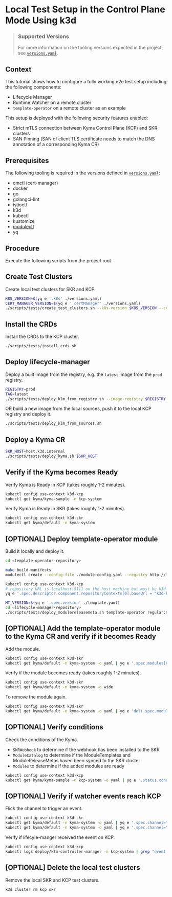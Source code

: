 # Local Test Setup in the Control Plane Mode Using k3d

> ### Supported Versions
> For more information on the tooling versions expected in the project, see [`versions.yaml`](../../versions.yaml).

## Context

This tutorial shows how to configure a fully working e2e test setup including the following components:

* Lifecycle Manager
* Runtime Watcher on a remote cluster
* `template-operator` on a remote cluster as an example

This setup is deployed with the following security features enabled:

* Strict mTLS connection between Kyma Control Plane (KCP) and SKR clusters
* SAN Pinning (SAN of client TLS certificate needs to match the DNS annotation of a corresponding Kyma CR)

## Prerequisites

The following tooling is required in the versions defined in [`versions.yaml`](../../versions.yaml):

- cmctl (cert-manager)
- docker
- go
- golangci-lint
- istioctl
- k3d
- kubectl
- kustomize
- [modulectl](https://github.com/kyma-project/modulectl)
- yq

## Procedure

Execute the following scripts from the project root.

## Create Test Clusters

Create local test clusters for SKR and KCP.

```sh
K8S_VERSION=$(yq e '.k8s' ./versions.yaml)
CERT_MANAGER_VERSION=$(yq e '.certManager' ./versions.yaml)
./scripts/tests/create_test_clusters.sh --k8s-version $K8S_VERSION --cert-manager-version $CERT_MANAGER_VERSION
```

## Install the CRDs

Install the CRDs to the KCP cluster.

```sh
./scripts/tests/install_crds.sh
```

## Deploy lifecycle-manager

Deploy a built image from the registry, e.g. the `latest` image from the `prod` registry.

```sh
REGISTRY=prod
TAG=latest
./scripts/tests/deploy_klm_from_registry.sh --image-registry $REGISTRY --image-tag $TAG
```

OR build a new image from the local sources, push it to the local KCP registry and deploy it.

```sh
./scripts/tests/deploy_klm_from_sources.sh
```

## Deploy a Kyma CR

```sh
SKR_HOST=host.k3d.internal
./scripts/tests/deploy_kyma.sh $SKR_HOST
```

## Verify if the Kyma becomes Ready

Verify Kyma is Ready in KCP (takes roughly 1-2 minutes).

```sh
kubectl config use-context k3d-kcp
kubectl get kyma/kyma-sample -n kcp-system
```

Verify Kyma is Ready in SKR (takes roughly 1-2 minutes).

```sh
kubectl config use-context k3d-skr
kubectl get kyma/default -n kyma-system
```

## [OPTIONAL] Deploy template-operator module

Build it locally and deploy it.

```sh
cd <template-operator-repository>

make build-manifests
modulectl create --config-file ./module-config.yaml --registry http://localhost:5111 --insecure 

kubectl config use-context k3d-kcp
# repository URL is localhost:5111 on the host machine but must be k3d-kcp-registry.localhost:5000 within the cluster
yq e '.spec.descriptor.component.repositoryContexts[0].baseUrl = "k3d-kcp-registry.localhost:5000"' ./template.yaml | kubectl apply -f -

MT_VERSION=$(yq e '.spec.version' ./template.yaml)
cd <lifecycle-manager-repository>
./scripts/tests/deploy_modulereleasemeta.sh template-operator regular:$MT_VERSION
```

## [OPTIONAL] Add the template-operator module to the Kyma CR and verify if it becomes Ready

Add the module.

```sh
kubectl config use-context k3d-skr
kubectl get kyma/default -n kyma-system -o yaml | yq e '.spec.modules[0]={"name": "template-operator"}' | kubectl apply -f -
```

Verify if the module becomes ready (takes roughly 1-2 minutes).

```sh
kubectl config use-context k3d-skr
kubectl get kyma/default -n kyma-system -o wide
```

To remove the module again.

```sh
kubectl config use-context k3d-skr
kubectl get kyma/default -n kyma-system -o yaml | yq e 'del(.spec.modules[0])' | kubectl apply -f -
```

## [OPTIONAL] Verify conditions

Check the conditions of the Kyma.

- `SKRWebhook` to determine if the webhook has been installed to the SKR
- `ModuleCatalog` to determine if the ModuleTemplates and ModuleReleaseMetas haven been synced to the SKR cluster
- `Modules` to determine if the added modules are ready

```sh
kubectl config use-context k3d-kcp
kubectl get kyma/kyma-sample -n kcp-system -o yaml | yq e '.status.conditions'
```

## [OPTIONAL] Verify if watcher events reach KCP

Flick the channel to trigger an event.

```sh
kubectl config use-context k3d-skr
kubectl get kyma/default -n kyma-system -o yaml | yq e '.spec.channel="regular"' | kubectl apply -f -
kubectl get kyma/default -n kyma-system -o yaml | yq e '.spec.channel="fast"' | kubectl apply -f -
```

 Verify if lifecyle-manger received the event on KCP.

```sh
kubectl config use-context k3d-kcp
kubectl logs deploy/klm-controller-manager -n kcp-system | grep "event received from SKR"
```

## [OPTIONAL] Delete the local test clusters

Remove the local SKR and KCP test clusters.

```shell
k3d cluster rm kcp skr
```

